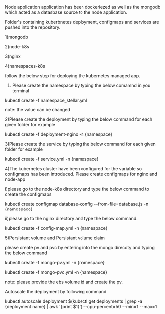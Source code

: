 Node application application has been dockeriezed as well as the mongodb which acted as a datasbase source to the node application.

Folder's containing kuberbnetes deployment, configmaps and services are pushed into the repository.

1)mongodb

2)node-k8s

3)nginx

4)namespaces-k8s

follow the below step for deploying the kubernetes managed app.

1) Please create the namespace by typing the below comamnd in you terminal

kubectl create -f namespace_stellar.yml

note: the value can be changed 

2)Please create the deployment by typing the below command for each given folder for example

kubectl create -f deployment-nginx -n {namespace}

3)Please create the service by typing the below command for each given folder for example

kubectl create -f service.yml -n {namespace}

4)The kubernetes cluster have been configured for the variable so configmaps has been introduced. Please create configmaps for nginx and node-app

i)please go to the node-k8s directory and type the below command to create the configmaps

kubectl create configmap database-config --from-file=database.js -n {namespace}

ii)please go to the nginx directory and type the below command.

kubectl create -f config-map.yml -n {namespace}

5)Persistant volume and Persistant volume claim

please create pv and pvc by entering into the mongo direcoty and typing the below command

kubectl create -f mongo-pv.yml -n {namespace}

kubectl create -f mongo-pvc.yml -n {namespace}

note: please provide the ebs volume id and create the pv.


Autoscale the deployment by following command

kubectl autoscale deployment $(kubectl get deployments | grep -a {deployment name} | awk '{print $1}') --cpu-percent=50 --min=1 --max=1

